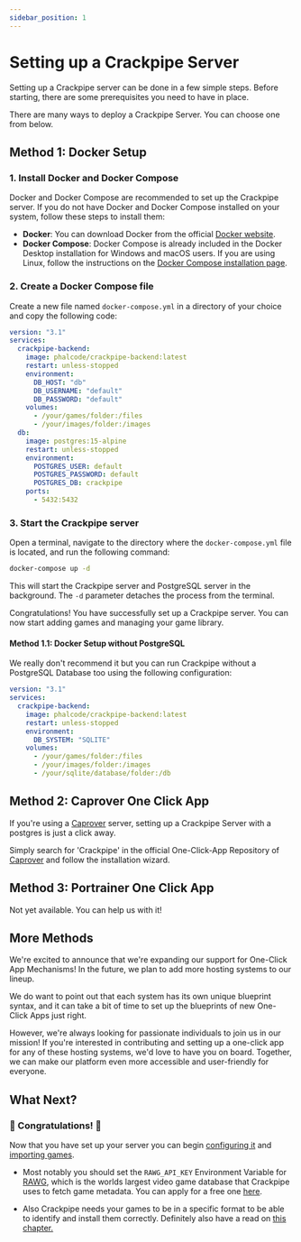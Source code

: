 ```yaml
---
sidebar_position: 1
---
```


# Setting up a Crackpipe Server

Setting up a Crackpipe server can be done in a few simple steps. Before starting, there are some prerequisites you need to have in place.

There are many ways to deploy a Crackpipe Server. You can choose one from below.

## Method 1: Docker Setup

### 1. Install Docker and Docker Compose

Docker and Docker Compose are recommended to set up the Crackpipe server. If you do not have Docker and Docker Compose installed on your system, follow these steps to install them:

- **Docker**: You can download Docker from the official [Docker website](https://www.docker.com/get-started).
- **Docker Compose**: Docker Compose is already included in the Docker Desktop installation for Windows and macOS users. If you are using Linux, follow the instructions on the [Docker Compose installation page](https://docs.docker.com/compose/install/).

### 2. Create a Docker Compose file

Create a new file named `docker-compose.yml` in a directory of your choice and copy the following code:

```yaml
version: "3.1"
services:
  crackpipe-backend:
    image: phalcode/crackpipe-backend:latest
    restart: unless-stopped
    environment:
      DB_HOST: "db"
      DB_USERNAME: "default"
      DB_PASSWORD: "default"
    volumes:
      - /your/games/folder:/files
      - /your/images/folder:/images
  db:
    image: postgres:15-alpine
    restart: unless-stopped
    environment:
      POSTGRES_USER: default
      POSTGRES_PASSWORD: default
      POSTGRES_DB: crackpipe
    ports:
      - 5432:5432
```

### 3. Start the Crackpipe server

Open a terminal, navigate to the directory where the `docker-compose.yml` file is located, and run the following command:

```bash
docker-compose up -d
```

This will start the Crackpipe server and PostgreSQL server in the background. The `-d` parameter detaches the process from the terminal.

Congratulations! You have successfully set up a Crackpipe server. You can now start adding games and managing your game library.

#### Method 1.1: Docker Setup without PostgreSQL

We really don't recommend it but you can run Crackpipe without a PostgreSQL Database too using the following configuration:

```yaml
version: "3.1"
services:
  crackpipe-backend:
    image: phalcode/crackpipe-backend:latest
    restart: unless-stopped
    environment:
      DB_SYSTEM: "SQLITE"
    volumes:
      - /your/games/folder:/files
      - /your/images/folder:/images
      - /your/sqlite/database/folder:/db
```

## Method 2: Caprover One Click App

If you're using a [Caprover](https://caprover.com) server, setting up a Crackpipe Server with a postgres is just a click away.

Simply search for 'Crackpipe' in the official One-Click-App Repository of [Caprover](https://caprover.com) and follow the installation wizard.

## Method 3: Portrainer One Click App

Not yet available. You can help us with it!

## More Methods

We're excited to announce that we're expanding our support for One-Click App Mechanisms! In the future, we plan to add more hosting systems to our lineup.

We do want to point out that each system has its own unique blueprint syntax, and it can take a bit of time to set up the blueprints of new One-Click Apps just right.

However, we're always looking for passionate individuals to join us in our mission! If you're interested in contributing and setting up a one-click app for any of these hosting systems, we'd love to have you on board. Together, we can make our platform even more accessible and user-friendly for everyone.

## What Next?

### 🥳 Congratulations! 🥳

Now that you have set up your server you can begin [configuring it](configuration.md) and [importing games](adding-games.md).

- Most notably you should set the `RAWG_API_KEY` Environment Variable for [RAWG](https://rawg.io/), which is the worlds largest video game database that Crackpipe uses to fetch game metadata. You can apply for a free one [here](https://rawg.io/login/?forward=developer).

- Also Crackpipe needs your games to be in a specific format to be able to identify and install them correctly. Definitely also have a read on [this chapter.](structure.md)
